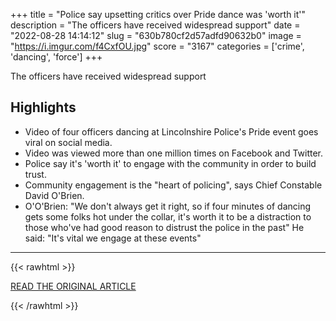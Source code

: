 +++
title = "Police say upsetting critics over Pride dance was 'worth it'"
description = "The officers have received widespread support"
date = "2022-08-28 14:14:12"
slug = "630b780cf2d57adfd90632b0"
image = "https://i.imgur.com/f4CxfOU.jpg"
score = "3167"
categories = ['crime', 'dancing', 'force']
+++

The officers have received widespread support

## Highlights

- Video of four officers dancing at Lincolnshire Police's Pride event goes viral on social media.
- Video was viewed more than one million times on Facebook and Twitter.
- Police say it's 'worth it' to engage with the community in order to build trust.
- Community engagement is the "heart of policing", says Chief Constable David O'Brien.
- O'O'Brien: "We don't always get it right, so if four minutes of dancing gets some folks hot under the collar, it's worth it to be a distraction to those who've had good reason to distrust the police in the past" He said: "It's vital we engage at these events"

---

{{< rawhtml >}}
  <p class="article-category">
    <a target="_blank" href="https://www.lincolnshirelive.co.uk/news/local-news/lincolnshire-police-says-upsetting-critics-7497932">READ THE ORIGINAL ARTICLE</a>
  </p>
{{< /rawhtml >}}
